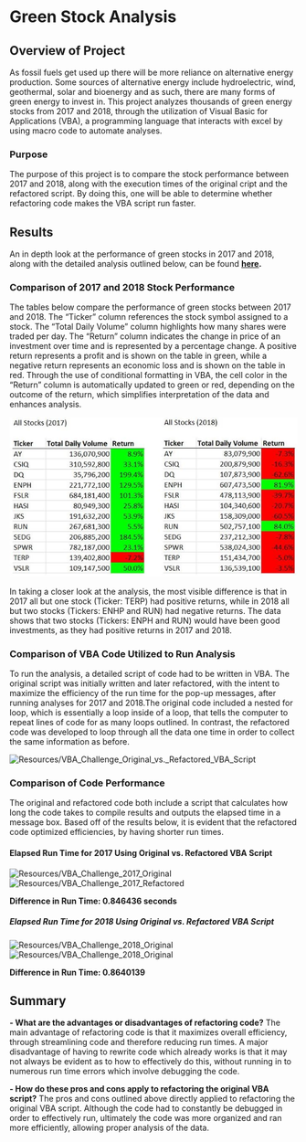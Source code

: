 # Green Stock Analysis

## Overview of Project
As fossil fuels get used up there will be more reliance on alternative energy production. Some sources of alternative energy include hydroelectric, wind, geothermal, solar and bioenergy and as such, there are many forms of green energy to invest in. This project analyzes thousands of green energy stocks from 2017 and 2018, through the utilization of Visual Basic for Applications (VBA), a programming language that interacts with excel by using macro code to automate analyses. 

### Purpose
The purpose of this project is to compare the stock performance between 2017 and 2018, along with the execution times of the original cript and the refactored script. By doing this, one will be able to determine whether refactoring code makes the VBA script run faster.

## Results
An in depth look at the performance of green stocks in 2017 and 2018, along with the detailed analysis outlined below, can be found **[here](https://github.com/cmmgw/stock-analysis/blob/main/VBA_Challenge.xlsm).** 

### Comparison of 2017 and 2018 Stock Performance
The tables below compare the performance of green stocks between 2017 and 2018. The “Ticker” column references the stock symbol assigned to a stock. The “Total Daily Volume” column highlights how many shares were traded per day. The “Return” column indicates the change in price of an investment over time and is represented by a percentage change. A positive return represents a profit and is shown on the table in green, while a negative return represents an economic loss and is shown on the table in red. Through the use of conditional formatting in VBA, the cell color in the “Return” column is automatically updated to green or red, depending on the outcome of the return, which simplifies interpretation of the data and enhances analysis.

![Resources/VBA_Challenge_Stock Performance_ 2017_and_2018](/Resources%2FVBA_Challenge_Stock_Performance_%202017_and_2018.JPG)

In taking a closer look at the analysis, the most visible difference is that in 2017 all but one stock (Ticker: TERP) had positive returns, while in 2018 all but two stocks (Tickers: ENHP and RUN) had negative returns. The data shows that two stocks (Tickers: ENPH and RUN) would have been good investments, as they had positive returns in 2017 and 2018. 

### Comparison of VBA Code Utilized to Run Analysis
To run the analysis, a detailed script of code had to be written in VBA. The original script was initially written and later refactored, with the intent to maximize the efficiency of the run time for the pop-up messages, after running analyses for 2017 and 2018.The original code included a nested for loop, which is essentially a loop inside of a loop, that tells the computer to repeat lines of code for as many loops outlined. In contrast, the refactored code was developed to loop through all the data one time in order to collect the same information as before. 

![Resources/VBA_Challenge_Original_vs._Refactored_VBA_Script](/Resources/VBA_Challenge_Original_vs._Refactored_VBA_Script.JPG)

### Comparison of Code Performance 
The original and refactored code both include a script that calculates how long the code takes to compile results and outputs the elapsed time in a message box. Based off of the results below, it is evident that the refactored code optimized efficiencies, by having shorter run times. 

#### Elapsed Run Time for 2017 Using Original vs. Refactored VBA Script

![Resources/VBA_Challenge_2017_Original](/Resources/VBA_Challenge_2017_Original.JPG)
![Resources/VBA_Challenge_2017_Refactored](/Resources/VBA_Challenge_2017_Refactored.JPG)

**Difference in Run Time: 0.846436 seconds**

##### Elapsed Run Time for 2018 Using Original vs. Refactored VBA Script 

![Resources/VBA_Challenge_2018_Original](/Resources/VBA_Challenge_2018_Original.JPG)
![Resources/VBA_Challenge_2018_Original](/Resources/VBA_Challenge_2018_Original.JPG)

**Difference in Run Time: 0.8640139**

## Summary

**- What are the advantages or disadvantages of refactoring code?** 
The main advantage of refactoring code is that it maximizes overall efficiency, through streamlining code and therefore reducing run times. A major disadvantage of having to rewrite code which already works is that it may not always be evident as to how to effectively do this, without running in to numerous run time errors which involve debugging the code.

**- How do these pros and cons apply to refactoring the original VBA script?**
The pros and cons outlined above directly applied to refactoring the original VBA script. Although the code had to constantly be debugged in order to effectively run, ultimately the code was more organized and ran more efficiently, allowing proper analysis of the data.   












